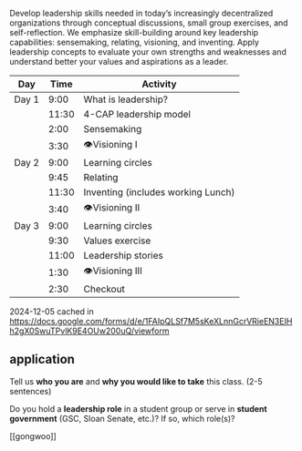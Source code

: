
Develop leadership skills needed in today’s increasingly decentralized organizations through conceptual discussions, small group exercises, and self-reflection. We emphasize skill-building around key leadership capabilities: sensemaking, relating, visioning, and inventing. Apply leadership concepts to evaluate your own strengths and weaknesses and understand better your values and aspirations as a leader.

| Day   | Time  | Activity                           |
| ----- | ----- | ---------------------------------- |
| Day 1 | 9:00  | What is leadership?                |
|       | 11:30 | 4-CAP leadership model             |
|       | 2:00  | Sensemaking                        |
|       | 3:30  | 👁️Visioning I                     |
| Day 2 | 9:00  | Learning circles                   |
|       | 9:45  | Relating                           |
|       | 11:30 | Inventing (includes working Lunch) |
|       | 3:40  | 👁️Visioning II                    |
| Day 3 | 9:00  | Learning circles                   |
|       | 9:30  | Values exercise                    |
|       | 11:00 | Leadership stories                 |
|       | 1:30  | 👁️Visioning III                   |
|       | 2:30  | Checkout                           |

2024-12-05
cached in https://docs.google.com/forms/d/e/1FAIpQLSf7M5sKeXLnnGcrVRieEN3EIHh2gX0SwuTPvlK9E4OUw200uQ/viewform 
## application 
Tell us **who you are** and **why you would like to take** this class. (2-5 sentences)  


Do you hold a **leadership role** in a student group or serve in **student government** (GSC, Sloan Senate, etc.)? If so, which role(s)?

[[gongwoo]]

